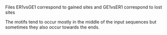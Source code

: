 Files ER1vsGE1 correspond to gained sites
and GE1vsER1 correspond to lost sites

The motifs tend to occur mostly in the middle of the 
input sequences but sometimes they also occur towards the 
ends.